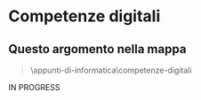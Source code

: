 # Competenze digitali

## Questo argomento nella mappa

> \appunti-di-informatica\competenze-digitali

IN PROGRESS
